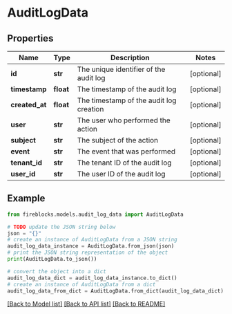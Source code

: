 # AuditLogData


## Properties

Name | Type | Description | Notes
------------ | ------------- | ------------- | -------------
**id** | **str** | The unique identifier of the audit log | [optional] 
**timestamp** | **float** | The timestamp of the audit log | [optional] 
**created_at** | **float** | The timestamp of the audit log creation | [optional] 
**user** | **str** | The user who performed the action | [optional] 
**subject** | **str** | The subject of the action | [optional] 
**event** | **str** | The event that was performed | [optional] 
**tenant_id** | **str** | The tenant ID of the audit log | [optional] 
**user_id** | **str** | The user ID of the audit log | [optional] 

## Example

```python
from fireblocks.models.audit_log_data import AuditLogData

# TODO update the JSON string below
json = "{}"
# create an instance of AuditLogData from a JSON string
audit_log_data_instance = AuditLogData.from_json(json)
# print the JSON string representation of the object
print(AuditLogData.to_json())

# convert the object into a dict
audit_log_data_dict = audit_log_data_instance.to_dict()
# create an instance of AuditLogData from a dict
audit_log_data_from_dict = AuditLogData.from_dict(audit_log_data_dict)
```
[[Back to Model list]](../README.md#documentation-for-models) [[Back to API list]](../README.md#documentation-for-api-endpoints) [[Back to README]](../README.md)


